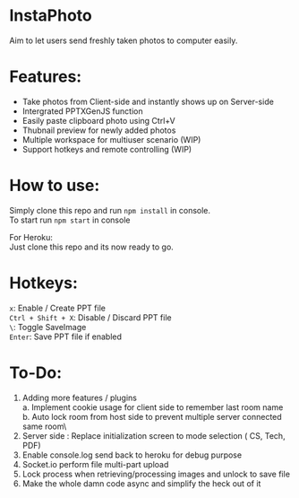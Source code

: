 # **InstaPhoto**
Aim to let users send freshly taken photos to computer easily.


# Features:
- Take photos from Client-side and instantly shows up on Server-side
- Intergrated PPTXGenJS function
- Easily paste clipboard photo using Ctrl+V
- Thubnail preview for newly added photos 
- Multiple workspace for multiuser scenario (WIP)
- Support hotkeys and remote controlling (WIP)

# How to use:

Simply clone this repo and run `npm install` in console.\
To start run `npm start` in console

For Heroku:\
Just clone this repo and its now ready to go. 

# Hotkeys:

`x`: Enable / Create PPT file\
`Ctrl + Shift + X`: Disable / Discard PPT file\
`\`: Toggle SaveImage\
`Enter`: Save PPT file if enabled


# To-Do:
 1. Adding more features / plugins\
	a. Implement cookie usage for client side to remember last room name\
	b. Auto lock room from host side to prevent multiple server connected same room\
 2. Server side : Replace initialization screen to mode selection ( CS, Tech, PDF)
 3. Enable console.log send back to heroku for debug purpose
 4. Socket.io perform file multi-part upload 
 5. Lock process when retrieving/processing images and unlock to save file
 99. Make the whole damn code async and simplify the heck out of it

